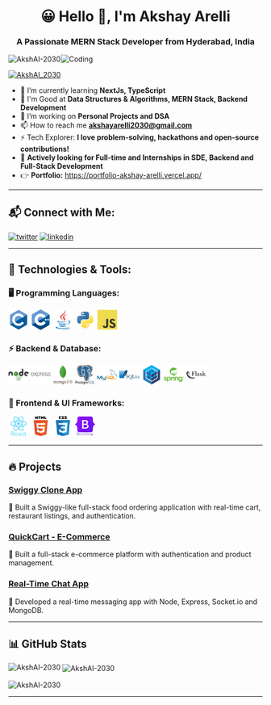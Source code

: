 <h1 align="center">😀 Hello 👋, I'm Akshay Arelli</h1>
<h3 align="center">A Passionate MERN Stack Developer from Hyderabad, India</h3>

<img align="right" alt="Coding" width="400" src="https://media.giphy.com/media/qgQUggAC3Pfv687qPC/giphy.gif">

<p align="left"> <img src="https://komarev.com/ghpvc/?username=AkshAI-2030&label=Profile%20views&color=0e75b6&style=flat" alt="AkshAI-2030" /> </p>

<p align="left"> <a href="https://twitter.com/AkshAI_2030" target="blank"><img src="https://img.shields.io/twitter/follow/AkshAI_2030?logo=twitter&style=for-the-badge" alt="AkshAI_2030" /></a> </p>

- 🌱 I’m currently learning **NextJs, TypeScript**
- 💬 I'm Good at **Data Structures & Algorithms, MERN Stack, Backend Development**
- 🚀 I’m working on **Personal Projects and DSA**
- 📫 How to reach me **akshayarelli2030@gmail.com**
- ⚡ Tech Explorer: **I love problem-solving, hackathons and open-source contributions!**
- 🧐 **Actively looking for Full-time and Internships in SDE, Backend and Full-Stack Development**
- 👉 **Portfolio:** https://portfolio-akshay-arelli.vercel.app/
---

## 📬 Connect with Me:
<p align="left">
<a href="https://twitter.com/AkshAI_2030" target="blank"><img align="center" src="https://raw.githubusercontent.com/rahuldkjain/github-profile-readme-generator/master/src/images/icons/Social/twitter.svg" alt="twitter" height="30" width="40" /></a>
<a href="https://linkedin.com/in/akshay-arelli-b5476b32a/" target="blank"><img align="center" src="https://raw.githubusercontent.com/rahuldkjain/github-profile-readme-generator/master/src/images/icons/Social/linked-in-alt.svg" alt="linkedin" height="30" width="40" /></a>
</p>

---

## 🚀 Technologies & Tools:
### 🖥️ Programming Languages:
<p align="left">
  <img src="https://raw.githubusercontent.com/devicons/devicon/master/icons/c/c-original.svg" alt="C" width="40" height="40"/>
  <img src="https://raw.githubusercontent.com/devicons/devicon/master/icons/cplusplus/cplusplus-original.svg" alt="C++" width="40" height="40"/>
  <img src="https://raw.githubusercontent.com/devicons/devicon/master/icons/java/java-original.svg" alt="Java" width="40" height="40"/>
  <img src="https://raw.githubusercontent.com/devicons/devicon/master/icons/python/python-original.svg" alt="Python" width="40" height="40"/>
  <img src="https://raw.githubusercontent.com/devicons/devicon/master/icons/javascript/javascript-original.svg" alt="JavaScript" width="40" height="40"/>
</p>

### ⚡ Backend & Database:
<p align="left">
  <img src="https://raw.githubusercontent.com/devicons/devicon/master/icons/nodejs/nodejs-original-wordmark.svg" alt="Node.js" width="40" height="40"/>
  <img src="https://raw.githubusercontent.com/devicons/devicon/master/icons/express/express-original-wordmark.svg" alt="Express.js" width="40" height="40"/>
  <img src="https://raw.githubusercontent.com/devicons/devicon/master/icons/mongodb/mongodb-original-wordmark.svg" alt="MongoDB" width="40" height="40"/>
  <img src="https://raw.githubusercontent.com/devicons/devicon/master/icons/postgresql/postgresql-original-wordmark.svg" alt="PostgreSQL" width="40" height="40"/>
  <img src="https://raw.githubusercontent.com/devicons/devicon/master/icons/mysql/mysql-original-wordmark.svg" alt="MySQL" width="40" height="40"/>
  <img src="https://raw.githubusercontent.com/devicons/devicon/master/icons/sqlite/sqlite-original-wordmark.svg" alt="SQLite" width="40" height="40"/>
  <img src="https://raw.githubusercontent.com/devicons/devicon/master/icons/sequelize/sequelize-original.svg" alt="Sequelize" width="40" height="40"/>
  <img src="https://raw.githubusercontent.com/devicons/devicon/master/icons/spring/spring-original-wordmark.svg" alt="Spring" width="40" height="40"/>
  <img src="https://raw.githubusercontent.com/devicons/devicon/master/icons/flask/flask-original-wordmark.svg" alt="Flask" width="40" height="40"/>
</p>

### 🎨 Frontend & UI Frameworks:
<p align="left">
  <img src="https://raw.githubusercontent.com/devicons/devicon/master/icons/react/react-original-wordmark.svg" alt="React" width="40" height="40"/>
  <img src="https://raw.githubusercontent.com/devicons/devicon/master/icons/html5/html5-original-wordmark.svg" alt="HTML5" width="40" height="40"/>
  <img src="https://raw.githubusercontent.com/devicons/devicon/master/icons/css3/css3-original-wordmark.svg" alt="CSS3" width="40" height="40"/>
  <img src="https://raw.githubusercontent.com/devicons/devicon/master/icons/bootstrap/bootstrap-original-wordmark.svg" alt="Bootstrap" width="40" height="40"/>
</p>

---

## 🔥 Projects

### [Swiggy Clone App](https://swiggy-clone-app-frontend.onrender.com/)
🍔 Built a Swiggy-like full-stack food ordering application with real-time cart, restaurant listings, and authentication.

### [QuickCart - E-Commerce](https://akshayarelli.ccbp.tech/login)
🛒 Built a full-stack e-commerce platform with authentication and product management.

### [Real-Time Chat App](https://chatappv2-frontend.onrender.com/login)
💬 Developed a real-time messaging app with Node, Express, Socket.io and MongoDB.

---

## 📊 GitHub Stats
<p><img align="left" src="https://github-readme-stats.vercel.app/api/top-langs?username=AkshAI-2030&show_icons=true&locale=en&layout=compact" alt="AkshAI-2030" /></p>

<p>&nbsp;<img align="center" src="https://github-readme-stats.vercel.app/api?username=AkshAI-2030&show_icons=true&locale=en" alt="AkshAI-2030" /></p>

<p><img align="center" src="https://github-readme-streak-stats.herokuapp.com/?user=AkshAI-2030&" alt="AkshAI-2030" /></p>

---
